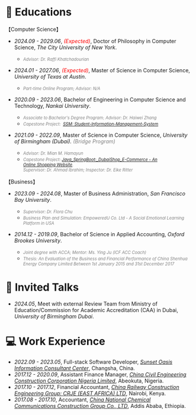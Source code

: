 # 📖 Educations
【Computer Science】
- *2024.09 - 2029.06*, <span style="color:red;">*(Expected)*</span>, Doctor of Philosophy in Computer Science, *The City University of New York*.
  - *<span style="color:gray; font-size:0.8em;">Advisor: Dr. Raffi Khatchadourian</span>*
- *2024.01 - 2027.06*, <span style="color:red;">*(Expected)*</span>, Master of Science in Computer Science, *University of Texas at Austin*.
  - *<span style="color:gray; font-size:0.8em;">Part-time Online Program; Advisor: N/A</span>*

- *2020.09 - 2023.06*, Bachelor of Engineering in Computer Science and Technology, *Nankai University*.
  - <span style="color:gray; font-size:0.8em;">*Associate to Bachelor's Degree Program*</span><span style="color:gray; font-size:0.8em;font-family: SimSun;">;</span> *<span style="color:gray; font-size:0.8em;">Advisor: Dr. Haiwei Zhang</span>*
  - *<span style="color:gray; font-size:0.8em;">Capestone Project:     [SSM: Student-Information-Management-System](https://github.com/Chufeng-Jiang/SSM_Student-Information-Management-System)</span>*
- *2021.09 - 2022.09*, Master of Science in Computer Science, *University of Birmingham (Dubai).  <span style="color:gray;">(Bridge Program)</span>*
  - *<span style="color:gray;font-size:0.8em;">Advisor: Dr. Mian M. Hamayun</span>*
  - *<span style="color:gray;font-size:0.8em;">Capestone Project: [Java_SpringBoot:_DubaiShop_E-Commerce - An Online Shopping Website](https://github.com/Chufeng-Jiang/Java_SpringBoot_DubaiShop_E-Commerce).<br>Supervisor: Dr. Ahmad Ibrahim; Inspector: Dr. Eike Ritter</span>*


【Business】
- *2023.09 - 2024.08*, Master of Business Administration, *San Francisco Bay University*.
  - *<span style="color:gray; font-size:0.8em;">Supervisor: Dr. Flora Chu</span>*
  - *<span style="color:gray; font-size:0.8em;">Business Plan and Simulation: EmpoweredU Co. Ltd -  A Social Emotional Learning Platform in USA </span>*
  
- *2014.12 - 2019.09*, Bachelor of Science in Applied Accounting, *Oxford Brookes University*.
  
  - *<span style="color:gray; font-size:0.8em;">Joint degree with ACCA; Mentor: Ms. Ying Ju (ICF ACC Coach)</span>*
  - *<span style="color:gray; font-size:0.8em;">Thesis: An Evaluation of the Business and Financial Performance of China Shenhua Energy Company Limited Between 1st January 2015 and 31st December 2017</span>*
  
  <!-- *2013.09 - 2017.06*, Bachelor of Management in Accounting *(ACCA)*,  *Hunan University*.-->
  
  <!--*<span style="color:gray; font-size:0.8em;">Advisor: Dr. Yanyan Jiang</span>*-->
  
  <!--*<span style="color:gray; font-size:0.8em;">Thesis:     The Application of Big Data in Business Analysis</span>* -->

# 💬 Invited Talks
- *2024.05*, Meet with external Review Team from Ministry of Education/Commission for Academic Accreditation (CAA) in Dubai, *University of Birmingham Dubai*.


# 💻 Work Experience
- *2022.09 - 2023.05*, Full-stack Software Developer, [*Sunset Oasis Information Consultant Center*](https://www.linkedin.com/company/96330400/admin/dashboard/),  Changsha, China.
- *2017.12 - 2020.09*, Assistant Finance Manager, [*China Civil Engineering Construction Corporation Nigeria Limited*](http://www.ccecc.com.cn/col/col7669/index.html), Abeokuta, Nigeria.
- *2017.10 - 2017.12*, Financial Accountant, *[China Railway Construction Engineering Group: CRJE (EAST AFRICA) LTD](http://ydyl.cacem.com.cn/photos/EB5F603D_15509C5D.pdf)*, Nairobi, Kenya.
- *2017.08 - 2017.10*, Accountant, [*China National Chemical Communications Construction Group Co., LTD*](http://zhxjj.com.cn/index.php/page/index/id/124.html), Addis Ababa, Ethiopia.

